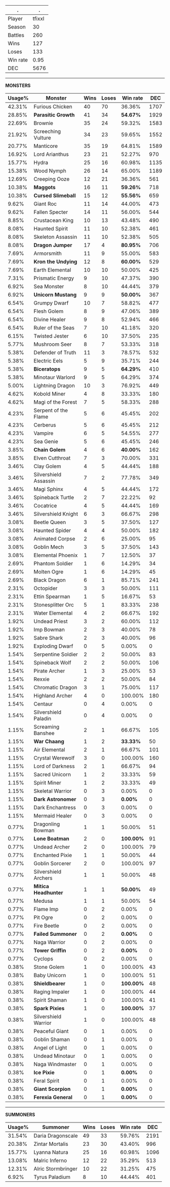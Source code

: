 .|.
|-|-
Player|tfixxl
Season|30
Battles|260
Wins|127
Loses|133
Win rate|0.95
DEC|5676

---
**MONSTERS**

Usage%|Monster|Wins|Loses|Win rate|DEC|
-|-|-|-|-|-|
42.31%|Furious Chicken|40|70|36.36%|1707|
28.85%|**Parasitic Growth**|41|34|**54.67%**|1929|
22.69%|Brownie|35|24|59.32%|1583|
21.92%|Screeching Vulture|34|23|59.65%|1552|
20.77%|Manticore|35|19|64.81%|1589|
16.92%|Lord Arianthus|23|21|52.27%|970|
15.77%|Hydra|25|16|60.98%|1135|
15.38%|Wood Nymph|26|14|65.00%|1189|
12.69%|Creeping Ooze|12|21|36.36%|561|
10.38%|**Maggots**|16|11|**59.26%**|718|
10.38%|**Cursed Slimeball**|15|12|**55.56%**|659|
9.62%|Giant Roc|11|14|44.00%|473|
9.62%|Fallen Specter|14|11|56.00%|544|
8.85%|Crustacean King|10|13|43.48%|490|
8.08%|Haunted Spirit|11|10|52.38%|461|
8.08%|Skeleton Assassin|11|10|52.38%|505|
8.08%|**Dragon Jumper**|17|4|**80.95%**|706|
7.69%|Armorsmith|11|9|55.00%|583|
7.69%|**Kron the Undying**|12|8|**60.00%**|529|
7.69%|Earth Elemental|10|10|50.00%|425|
7.31%|Prismatic Energy|9|10|47.37%|390|
6.92%|Sea Monster|8|10|44.44%|379|
6.92%|**Unicorn Mustang**|9|9|**50.00%**|367|
6.54%|Grumpy Dwarf|10|7|58.82%|477|
6.54%|Flesh Golem|8|9|47.06%|389|
6.54%|Divine Healer|9|8|52.94%|466|
6.54%|Ruler of the Seas|7|10|41.18%|320|
6.15%|Twisted Jester|6|10|37.50%|235|
5.77%|Mushroom Seer|8|7|53.33%|318|
5.38%|Defender of Truth|11|3|78.57%|532|
5.38%|Electric Eels|5|9|35.71%|244|
5.38%|**Biceratops**|9|5|**64.29%**|410|
5.38%|Minotaur Warlord|9|5|64.29%|374|
5.00%|Lightning Dragon|10|3|76.92%|449|
4.62%|Kobold Miner|4|8|33.33%|180|
4.62%|Magi of the Forest|7|5|58.33%|288|
4.23%|Serpent of the Flame|5|6|45.45%|202|
4.23%|Cerberus|5|6|45.45%|212|
4.23%|Vampire|6|5|54.55%|277|
4.23%|Sea Genie|5|6|45.45%|246|
3.85%|**Chain Golem**|4|6|**40.00%**|162|
3.85%|Elven Cutthroat|7|3|70.00%|331|
3.46%|Clay Golem|4|5|44.44%|188|
3.46%|Silvershield Assassin|7|2|77.78%|349|
3.46%|Magi Sphinx|4|5|44.44%|172|
3.46%|Spineback Turtle|2|7|22.22%|92|
3.46%|Cocatrice|4|5|44.44%|169|
3.46%|Silvershield Knight|6|3|66.67%|298|
3.08%|Beetle Queen|3|5|37.50%|127|
3.08%|Haunted Spider|4|4|50.00%|182|
3.08%|Animated Corpse|2|6|25.00%|95|
3.08%|Goblin Mech|3|5|37.50%|143|
3.08%|Elemental Phoenix|1|7|12.50%|37|
2.69%|Phantom Soldier|1|6|14.29%|34|
2.69%|Molten Ogre|1|6|14.29%|45|
2.69%|Black Dragon|6|1|85.71%|241|
2.31%|Octopider|3|3|50.00%|111|
2.31%|Ettin Spearman|1|5|16.67%|53|
2.31%|Stonesplitter Orc|5|1|83.33%|238|
2.31%|Water Elemental|4|2|66.67%|192|
1.92%|Undead Priest|3|2|60.00%|112|
1.92%|Imp Bowman|2|3|40.00%|78|
1.92%|Sabre Shark|2|3|40.00%|96|
1.92%|Exploding Dwarf|0|5|0.00%|0|
1.54%|Serpentine Soldier|2|2|50.00%|83|
1.54%|Spineback Wolf|2|2|50.00%|106|
1.54%|Pirate Archer|1|3|25.00%|53|
1.54%|Rexxie|2|2|50.00%|84|
1.54%|Chromatic Dragon|3|1|75.00%|117|
1.54%|Highland Archer|4|0|100.00%|180|
1.54%|Centaur|0|4|0.00%|0|
1.54%|Silvershield Paladin|0|4|0.00%|0|
1.15%|Screaming Banshee|2|1|66.67%|105|
1.15%|**War Chaang**|1|2|**33.33%**|50|
1.15%|Air Elemental|2|1|66.67%|101|
1.15%|Crystal Werewolf|3|0|100.00%|160|
1.15%|Lord of Darkness|2|1|66.67%|94|
1.15%|Sacred Unicorn|1|2|33.33%|59|
1.15%|Spirit Miner|1|2|33.33%|49|
1.15%|Skeletal Warrior|0|3|0.00%|0|
1.15%|**Dark Astronomer**|0|3|**0.00%**|0|
1.15%|Dark Enchantress|0|3|0.00%|0|
1.15%|Mermaid Healer|0|3|0.00%|0|
0.77%|Dragonling Bowman|1|1|50.00%|51|
0.77%|**Lone Boatman**|2|0|**100.00%**|91|
0.77%|Undead Archer|2|0|100.00%|79|
0.77%|Enchanted Pixie|1|1|50.00%|44|
0.77%|Goblin Sorcerer|2|0|100.00%|97|
0.77%|Silvershield Archers|1|1|50.00%|48|
0.77%|**Mitica Headhunter**|1|1|**50.00%**|49|
0.77%|Medusa|1|1|50.00%|54|
0.77%|Flame Imp|0|2|0.00%|0|
0.77%|Pit Ogre|0|2|0.00%|0|
0.77%|Fire Beetle|0|2|0.00%|0|
0.77%|**Failed Summoner**|0|2|**0.00%**|0|
0.77%|Naga Warrior|0|2|0.00%|0|
0.77%|**Tower Griffin**|0|2|**0.00%**|0|
0.77%|Cyclops|0|2|0.00%|0|
0.38%|Stone Golem|1|0|100.00%|43|
0.38%|Baby Unicorn|1|0|100.00%|51|
0.38%|**Shieldbearer**|1|0|**100.00%**|48|
0.38%|Raging Impaler|1|0|100.00%|44|
0.38%|Spirit Shaman|1|0|100.00%|41|
0.38%|**Spark Pixies**|1|0|**100.00%**|37|
0.38%|Silvershield Warrior|1|0|100.00%|48|
0.38%|Peaceful Giant|0|1|0.00%|0|
0.38%|Goblin Shaman|0|1|0.00%|0|
0.38%|Angel of Light|0|1|0.00%|0|
0.38%|Undead Minotaur|0|1|0.00%|0|
0.38%|Naga Windmaster|0|1|0.00%|0|
0.38%|**Ice Pixie**|0|1|**0.00%**|0|
0.38%|Feral Spirit|0|1|0.00%|0|
0.38%|**Giant Scorpion**|0|1|**0.00%**|0|
0.38%|**Ferexia General**|0|1|**0.00%**|0|

---
**SUMMONERS**

Usage%|Summoner|Wins|Loses|Win rate|DEC|
-|-|-|-|-|-|
31.54%|Daria Dragonscale|49|33|59.76%|2191|
20.38%|Zintar Mortalis|23|30|43.40%|996|
15.77%|Lyanna Natura|25|16|60.98%|1096|
13.08%|Malric Inferno|12|22|35.29%|513|
12.31%|Alric Stormbringer|10|22|31.25%|475|
6.92%|Tyrus Paladium|8|10|44.44%|401|

